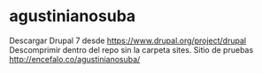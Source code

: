 # agustinianosuba
Descargar Drupal 7 desde https://www.drupal.org/project/drupal 
Descomprimir dentro del repo sin la carpeta sites.
Sitio de pruebas http://encefalo.co/agustinianosuba/
